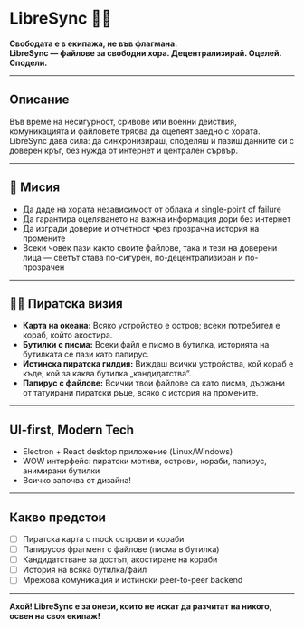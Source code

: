 # LibreSync 🏴‍☠️

**Свободата е в екипажа, не във флагмана.**  
**LibreSync — файлове за свободни хора. Децентрализирай. Оцелей. Сподели.**

---

## Описание

Във време на несигурност, сривове или военни действия, комуникацията и файловете трябва да оцелеят заедно с хората.  
LibreSync дава сила: да синхронизираш, споделяш и пазиш данните си с доверен кръг, без нужда от интернет и централен сървър.

---

## 🎯 Мисия

- Да даде на хората независимост от облака и single-point of failure
- Да гарантира оцеляването на важна информация дори без интернет
- Да изгради доверие и отчетност чрез прозрачна история на промените
- Всеки човек пази както своите файлове, така и тези на доверени лица — светът става по-сигурен, по-децентрализиран и по-прозрачен

---

## 🏴‍☠️ Пиратска визия

- **Карта на океана:** Всяко устройство е остров; всеки потребител е кораб, който акостира.
- **Бутилки с писма:** Всеки файл е писмо в бутилка, историята на бутилката се пази като папирус.
- **Истинска пиратска гилдия:** Виждаш всички устройства, кой кораб е къде, кой за каква бутилка „кандидатства“.
- **Папирус с файлове:** Всички твои файлове са като писма, държани от татуирани пиратски ръце, всяко с история на промените.

---

## UI-first, Modern Tech

- Electron + React desktop приложение (Linux/Windows)
- WOW интерфейс: пиратски мотиви, острови, кораби, папирус, анимирани бутилки
- Всичко започва от дизайна!

---

## Какво предстои

- [ ] Пиратска карта с mock острови и кораби
- [ ] Папирусов фрагмент с файлове (писма в бутилка)
- [ ] Кандидатстване за достъп, акостиране на кораби
- [ ] История на всяка бутилка/файл
- [ ] Мрежова комуникация и истински peer-to-peer backend

---

**Ахой! LibreSync е за онези, които не искат да разчитат на никого, освен на своя екипаж!**
